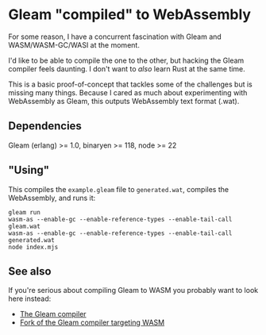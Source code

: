 Gleam "compiled" to WebAssembly
===

For some reason, I have a concurrent fascination with Gleam and WASM/WASM-GC/WASI at the moment.

I'd like to be able to compile the one to the other, but hacking the Gleam compiler feels daunting. I don't want to _also_ learn Rust at the same time.

This is a basic proof-of-concept that tackles some of the challenges but is missing many things. Because I cared as much about experimenting with WebAssembly as Gleam, this outputs WebAssembly text format (.wat).

Dependencies
---

Gleam (erlang) >= 1.0, binaryen >= 118, node >= 22

"Using"
---

This compiles the `example.gleam` file to `generated.wat`, compiles the WebAssembly, and runs it:

```
gleam run
wasm-as --enable-gc --enable-reference-types --enable-tail-call gleam.wat
wasm-as --enable-gc --enable-reference-types --enable-tail-call generated.wat
node index.mjs
```

See also
---

If you're serious about compiling Gleam to WASM you probably want to look here instead:

 - [The Gleam compiler](https://github.com/gleam-lang/gleam/)
 - [Fork of the Gleam compiler targeting WASM](https://github.com/DanielleMaywood/fyp-gleam/)
